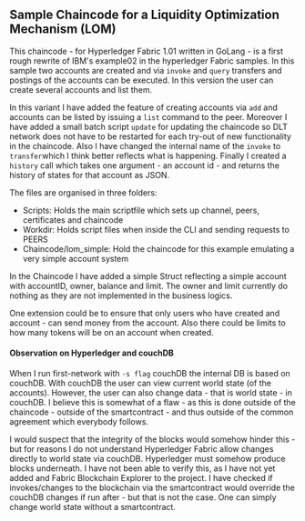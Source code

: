 ## Sample Chaincode for a Liquidity Optimization Mechanism (LOM)

This chaincode - for Hyperledger Fabric 1.01 written in GoLang - is a first rough rewrite of IBM's example02 in the hyperledger Fabric samples. In this sample two accounts are created and via `invoke` and `query` transfers and postings of the accounts can be executed. In this version the user can create several accounts and list them.

In this variant I have added the feature of creating accounts via `add` and accounts can be listed by issuing a `list` command to the peer. Moreover I have added a small batch script `update` for updating the chaincode so DLT network does not have to be restarted for each try-out of new functionality in the chaincode. Also I have changed the internal name of the `invoke` to `transfer`which I think better reflects what is happening. Finally I created a `history` call which takes one argument - an account id - and returns the history of states for that account as JSON. 

The files are organised in three folders:

 - Scripts: Holds the main scriptfile which sets up channel, peers, certificates and chaincode
 - Workdir: Holds script files when inside the CLI and sending requests to PEERS
 - Chaincode/lom_simple: Hold the chaincode for this example emulating a very simple account system

In the Chaincode I have added a simple Struct reflecting a simple account with accountID, owner, balance and limit. The owner and limit currently do nothing as they are not implemented in the business logics.

One extension could be to ensure that only users who have created and account - can send money from the account. Also there could be limits to how many tokens will be on an account when created. 

#### Observation on Hyperledger and couchDB
When I run first-network with `-s flag` couchDB the internal DB is based on couchDB. With couchDB the user can view current world state (of the accounts). However, the user can also change data - that is world state - in couchDB. I believe this is somewhat of a flaw - as this is done outside of the chaincode - outside of the smartcontract  - and thus outside of the common agreement which everybody follows. 

I would suspect that the integrity of the blocks would somehow hinder this - but for reasons I do not understand Hyperledger Fabric allow changes directly to world state via couchDB. Hyperledger must somehow produce blocks underneath. I have not been able to verify this, as I have not yet added and Fabric Blockchain Explorer to the project. I have checked if invokes/changes to the blockchain via the smartcontract would override the couchDB changes if run after - but that is not the case. One can simply change world state without a smartcontract.

